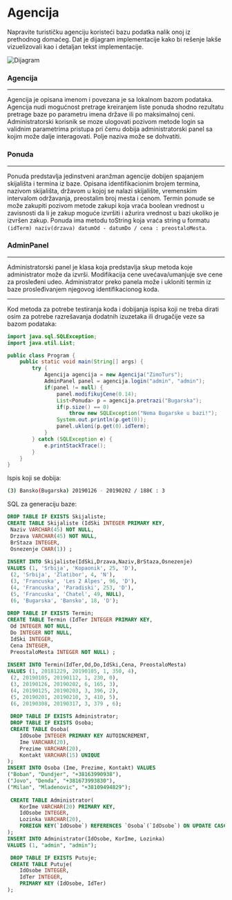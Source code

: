 # Agencija
Napravite turističku agenciju koristeći bazu podatka nalik onoj iz prethodnog domaćeg. Dat je dijagram implementacije kako bi rešenje lakše vizuelizovali kao i detaljan tekst implementacije. 

![Dijagram](https://imgur.com/I6R9ctZ.png)

### Agencija
---
Agencija je opisana imenom i povezana je sa lokalnom bazom podataka. Agencija nudi mogućnost pretrage kreiranjem liste ponuda shodno rezultatu pretrage baze po parametru imena države ili po maksimalnoj ceni. Administratorski korisnik se moze ulogovati pozivom metode login sa validnim parametrima pristupa pri čemu dobija administratorski panel sa kojim može dalje interagovati. Polje naziva može se dohvatiti.
 
### Ponuda
---
Ponuda predstavlja jedinstveni aranžman agencije dobijen spajanjem skijališta i termina iz baze. Opisana identifikacionim brojem termina, nazivom skijališta, državom u kojoj se nalazi skijalište, vremenskim intervalom održavanja, preostalim broj mesta i cenom. Termin ponude se može zakupiti pozivom metode zakupi koja vraća boolean vrednost u zavisnosti da li je zakup moguće izvršiti i ažurira vrednost u bazi ukoliko je izvršen zakup. Ponuda ima metodu toString koja vraća string u formatu `(idTerm) naziv(drzava) datumOd - datumDo / cena : preostaloMesta`.

### AdminPanel
---
Administratorski panel je klasa koja predstavlja skup metoda koje administrator može da izvrši. Modifikacija cene uvećava/umanjuje sve cene za prosleđeni udeo. Administrator preko panela može i ukloniti termin iz baze prosleđivanjem njegovog identifikacionog koda.


---
Kod metoda za potrebe testiranja koda i dobijanja ispisa koji ne treba dirati osim za potrebe razrešavanja dodatnih izuzetaka ili drugačije veze sa bazom podataka:
```java
import java.sql.SQLException;
import java.util.List;

public class Program {
	public static void main(String[] args) {
		try {
			Agencija agencija = new Agencija("ZimoTurs");
			AdminPanel panel = agencija.login("admin", "admin");
			if(panel != null) {
				panel.modifikujCene(0.14);
				List<Ponuda> p = agencija.pretrazi("Bugarska");
				if(p.size() == 0)
					throw new SQLException("Nema Bugarske u bazi!");
				System.out.println(p.get(0));
				panel.ukloni(p.get(0).idTerm);
			}
		} catch (SQLException e) {
			e.printStackTrace();
		}
	}
}
```
Ispis koji se dobija:
```bash
(3) Bansko(Bugarska) 20190126 - 20190202 / 188€ : 3
```
SQL za generaciju baze:
```sql
DROP TABLE IF EXISTS Skijaliste;
CREATE TABLE Skijaliste (IdSki INTEGER PRIMARY KEY, 
 Naziv VARCHAR(45) NOT NULL, 
 Drzava VARCHAR(45) NOT NULL,
 BrStaza INTEGER, 
 Osnezenje CHAR(1)) ;
 
INSERT INTO Skijaliste(IdSki,Drzava,Naziv,BrStaza,Osnezenje)
VALUES (1, 'Srbija', 'Kopaonik', 25, 'D'),
 (2, 'Srbija', 'Zlatibor', 4, 'N'),
 (3, 'Francuska', 'Les 2 Alpes', 96, 'D'),
 (4, 'Francuska', 'Paradiski', 253, 'D'),
 (5, 'Francuska', 'Chatel', 49, NULL),
 (6, 'Bugarska', 'Bansko', 18, 'D');
 
DROP TABLE IF EXISTS Termin;
CREATE TABLE Termin (IdTer INTEGER PRIMARY KEY, 
 Od INTEGER NOT NULL, 
 Do INTEGER NOT NULL, 
 IdSki INTEGER,
 Cena INTEGER,
 PreostaloMesta INTEGER NOT NULL) ;
 
INSERT INTO Termin(IdTer,Od,Do,IdSki,Cena, PreostaloMesta)
VALUES (1, 20181229, 20190105, 1, 350, 4), 
 (2, 20190105, 20190112, 1, 230, 0),
 (3, 20190126, 20190202, 6, 165, 3),
 (4, 20190125, 20190203, 3, 396, 2),
 (5, 20190201, 20190210, 3, 410, 5),
 (6, 20190308, 20190317, 3, 379 , 6);
 
 DROP TABLE IF EXISTS Administrator;
 DROP TABLE IF EXISTS Osoba;
 CREATE TABLE Osoba(
	IdOsobe INTEGER PRIMARY KEY AUTOINCREMENT,
	Ime VARCHAR(20),
	Prezime VARCHAR(20),
	Kontakt VARCHAR(15) UNIQUE
);
INSERT INTO Osoba (Ime, Prezime, Kontakt) VALUES
("Boban", "Dundjer", "+38163990938"),
("Jovo", "Denda", "+381673993830"),
("Milan", "Mladenovic", "+38109494829");
 
 CREATE TABLE Administrator(
	KorIme VARCHAR(20) PRIMARY KEY,
	IdOsobe INTEGER,
	Lozinka VARCHAR(20),
	FOREIGN KEY(`IdOsobe`) REFERENCES `Osoba`(`IdOsobe`) ON UPDATE CASCADE ON DELETE RESTRICT
);
INSERT INTO Administrator(IdOsobe, KorIme, Lozinka)
VALUES (1, "admin", "admin");

 DROP TABLE IF EXISTS Putuje;
 CREATE TABLE Putuje(
	IdOsobe INTEGER,
	IdTer INTEGER,
	PRIMARY KEY (IdOsobe, IdTer)
);
```
